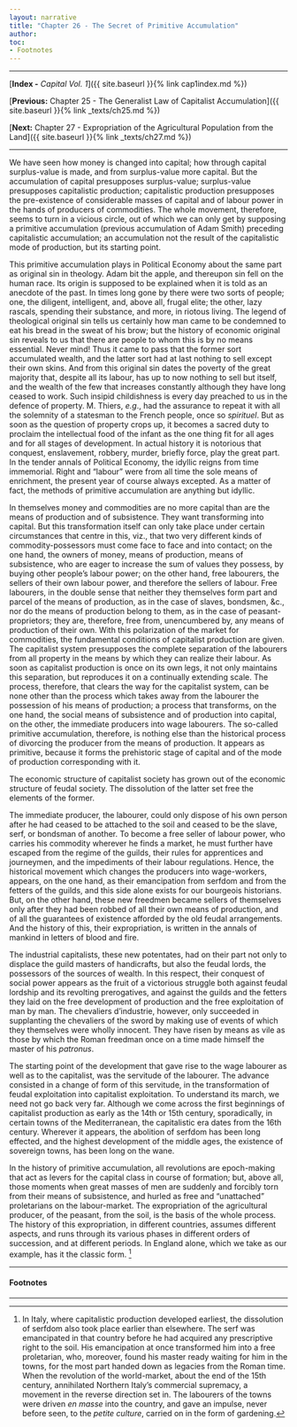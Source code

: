 ```yaml
---
layout: narrative
title: "Chapter 26 - The Secret of Primitive Accumulation"
author:
toc:
- Footnotes
---
```

* * *

[**Index -** *Capital Vol. 1*]({{ site.baseurl }}{% link cap1index.md %})

[**Previous:** Chapter 25 - The Generalist Law of Capitalist Accumulation]({{ site.baseurl }}{% link _texts/ch25.md %})

[**Next:** Chapter 27 - Expropriation of the Agricultural Population from the Land]({{ site.baseurl }}{% link _texts/ch27.md %})

* * *

We have seen how money is changed into capital; how through capital surplus-value is made, and from surplus-value more capital. But the accumulation of capital presupposes surplus-value; surplus-value presupposes capitalistic production; capitalistic production presupposes the pre-existence of considerable masses of capital and of labour power in the hands of producers of commodities. The whole movement, therefore, seems to turn in a vicious circle, out of which we can only get by supposing a primitive accumulation (previous accumulation of Adam Smith) preceding capitalistic accumulation; an accumulation not the result of the capitalistic mode of production, but its starting point.

This primitive accumulation plays in Political Economy about the same part as original sin in theology. Adam bit the apple, and thereupon sin fell on the human race. Its origin is supposed to be explained when it is told as an anecdote of the past. In times long gone by there were two sorts of people; one, the diligent, intelligent, and, above all, frugal elite; the other, lazy rascals, spending their substance, and more, in riotous living. The legend of theological original sin tells us certainly how man came to be condemned to eat his bread in the sweat of his brow; but the history of economic original sin reveals to us that there are people to whom this is by no means essential. Never mind! Thus it came to pass that the former sort accumulated wealth, and the latter sort had at last nothing to sell except their own skins. And from this original sin dates the poverty of the great majority that, despite all its labour, has up to now nothing to sell but itself, and the wealth of the few that increases constantly although they have long ceased to work. Such insipid childishness is every day preached to us in the defence of property. M. Thiers, _e.g_., had the assurance to repeat it with all the solemnity of a statesman to the French people, once so _spirituel_. But as soon as the question of property crops up, it becomes a sacred duty to proclaim the intellectual food of the infant as the one thing fit for all ages and for all stages of development. In actual history it is notorious that conquest, enslavement, robbery, murder, briefly force, play the great part. In the tender annals of Political Economy, the idyllic reigns from time immemorial. Right and “labour” were from all time the sole means of enrichment, the present year of course always excepted. As a matter of fact, the methods of primitive accumulation are anything but idyllic.

In themselves money and commodities are no more capital than are the means of production and of subsistence. They want transforming into capital. But this transformation itself can only take place under certain circumstances that centre in this, viz., that two very different kinds of commodity-possessors must come face to face and into contact; on the one hand, the owners of money, means of production, means of subsistence, who are eager to increase the sum of values they possess, by buying other people’s labour power; on the other hand, free labourers, the sellers of their own labour power, and therefore the sellers of labour. Free labourers, in the double sense that neither they themselves form part and parcel of the means of production, as in the case of slaves, bondsmen, &c., nor do the means of production belong to them, as in the case of peasant-proprietors; they are, therefore, free from, unencumbered by, any means of production of their own. With this polarization of the market for commodities, the fundamental conditions of capitalist production are given. The capitalist system presupposes the complete separation of the labourers from all property in the means by which they can realize their labour. As soon as capitalist production is once on its own legs, it not only maintains this separation, but reproduces it on a continually extending scale. The process, therefore, that clears the way for the capitalist system, can be none other than the process which takes away from the labourer the possession of his means of production; a process that transforms, on the one hand, the social means of subsistence and of production into capital, on the other, the immediate producers into wage labourers. The so-called primitive accumulation, therefore, is nothing else than the historical process of divorcing the producer from the means of production. It appears as primitive, because it forms the prehistoric stage of capital and of the mode of production corresponding with it.

The economic structure of capitalist society has grown out of the economic structure of feudal society. The dissolution of the latter set free the elements of the former.

The immediate producer, the labourer, could only dispose of his own person after he had ceased to be attached to the soil and ceased to be the slave, serf, or bondsman of another. To become a free seller of labour power, who carries his commodity wherever he finds a market, he must further have escaped from the regime of the guilds, their rules for apprentices and journeymen, and the impediments of their labour regulations. Hence, the historical movement which changes the producers into wage-workers, appears, on the one hand, as their emancipation from serfdom and from the fetters of the guilds, and this side alone exists for our bourgeois historians. But, on the other hand, these new freedmen became sellers of themselves only after they had been robbed of all their own means of production, and of all the guarantees of existence afforded by the old feudal arrangements. And the history of this, their expropriation, is written in the annals of mankind in letters of blood and fire.

The industrial capitalists, these new potentates, had on their part not only to displace the guild masters of handicrafts, but also the feudal lords, the possessors of the sources of wealth. In this respect, their conquest of social power appears as the fruit of a victorious struggle both against feudal lordship and its revolting prerogatives, and against the guilds and the fetters they laid on the free development of production and the free exploitation of man by man. The chevaliers d’industrie, however, only succeeded in supplanting the chevaliers of the sword by making use of events of which they themselves were wholly innocent. They have risen by means as vile as those by which the Roman freedman once on a time made himself the master of his _patronus_.

The starting point of the development that gave rise to the wage labourer as well as to the capitalist, was the servitude of the labourer. The advance consisted in a change of form of this servitude, in the transformation of feudal exploitation into capitalist exploitation. To understand its march, we need not go back very far. Although we come across the first beginnings of capitalist production as early as the 14th or 15th century, sporadically, in certain towns of the Mediterranean, the capitalistic era dates from the 16th century. Wherever it appears, the abolition of serfdom has been long effected, and the highest development of the middle ages, the existence of sovereign towns, has been long on the wane.

In the history of primitive accumulation, all revolutions are epoch-making that act as levers for the capital class in course of formation; but, above all, those moments when great masses of men are suddenly and forcibly torn from their means of subsistence, and hurled as free and “unattached” proletarians on the labour-market. The expropriation of the agricultural producer, of the peasant, from the soil, is the basis of the whole process. The history of this expropriation, in different countries, assumes different aspects, and runs through its various phases in different orders of succession, and at different periods. In England alone, which we take as our example, has it the classic form. [^1]

* * *

#### Footnotes

[^1]: In Italy, where capitalistic production developed earliest, the dissolution of serfdom also took place earlier than elsewhere. The serf was emancipated in that country before he had acquired any prescriptive right to the soil. His emancipation at once transformed him into a free proletarian, who, moreover, found his master ready waiting for him in the towns, for the most part handed down as legacies from the Roman time. When the revolution of the world-market, about the end of the 15th century, annihilated Northern Italy’s commercial supremacy, a movement in the reverse direction set in. The labourers of the towns were driven _en masse_ into the country, and gave an impulse, never before seen, to the _petite culture_, carried on in the form of gardening.

* * *
